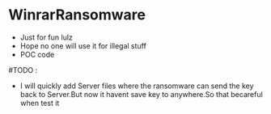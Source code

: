 # WinrarRansomware

- Just for fun lulz
- Hope no one will use it for illegal stuff
- POC code

#TODO : 
- I will quickly add Server files where the ransomware can send the key back to Server.But now it havent save key to anywhere.So that becareful when test it

